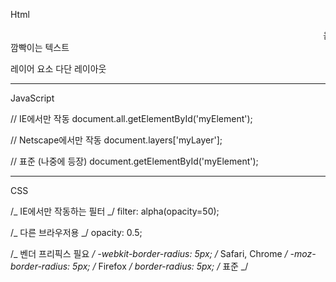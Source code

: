 Html

<!-- IE에서만 작동하는 태그 -->

<marquee>움직이는 텍스트</marquee>
<blink>깜빡이는 텍스트</blink>

<!-- Netscape에서만 작동하는 태그 -->

<layer>레이어 요소</layer>
<multicol>다단 레이아웃</multicol>

---

JavaScript

// IE에서만 작동
document.all.getElementById('myElement');

// Netscape에서만 작동
document.layers['myLayer'];

// 표준 (나중에 등장)
document.getElementById('myElement');

---

CSS

/_ IE에서만 작동하는 필터 _/
filter: alpha(opacity=50);

/_ 다른 브라우저용 _/
opacity: 0.5;

/_ 벤더 프리픽스 필요 _/
-webkit-border-radius: 5px; /_ Safari, Chrome _/
-moz-border-radius: 5px; /_ Firefox _/
border-radius: 5px; /_ 표준 _/
